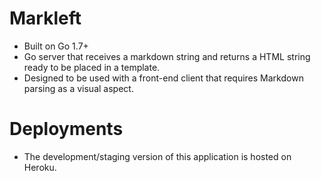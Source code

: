 # Markleft
* Built on Go 1.7+
* Go server that receives a markdown string and returns a HTML string ready to be placed in a template.
* Designed to be used with a front-end client that requires Markdown parsing as a visual aspect.

# Deployments
* The development/staging version of this application is hosted on Heroku.
